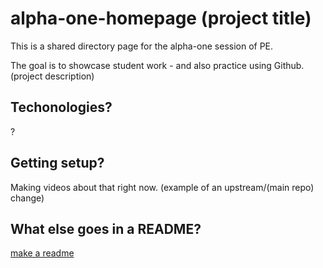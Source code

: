 # alpha-one-homepage (project title)

This is a shared directory page for the alpha-one session of PE.

The goal is to showcase student work - and also practice using Github. (project description)

## Techonologies?

?

## Getting setup?

Making videos about that right now. (example of an upstream/(main repo) change)

## What else goes in a README?

[make a readme](https://www.makeareadme.com)
